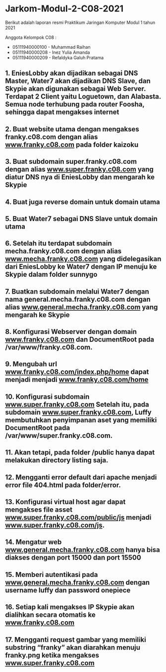 # Jarkom-Modul-2-C08-2021

Berikut adalah laporan resmi Praktikum Jaringan Komputer Modul 1 tahun 2021

Anggota Kelompok C08 :

- 05111940000100 - Muhammad Raihan
- 05111940000208 - Inez Yulia Amanda
- 05111940000209 - Refaldyka Galuh Pratama

## 1. EniesLobby akan dijadikan sebagai DNS Master, Water7 akan dijadikan DNS Slave, dan Skypie akan digunakan sebagai Web Server. Terdapat 2 Client yaitu Loguetown, dan Alabasta. Semua node terhubung pada router Foosha, sehingga dapat mengakses internet

## 2. Buat website utama dengan mengakses franky.c08.com dengan alias www.franky.c08.com pada folder kaizoku

## 3. Buat subdomain super.franky.c08.com dengan alias www.super.franky.c08.com yang diatur DNS nya di EniesLobby dan mengarah ke Skypie

## 4. Buat juga reverse domain untuk domain utama

## 5. Buat Water7 sebagai DNS Slave untuk domain utama

## 6. Setelah itu terdapat subdomain mecha.franky.c08.com dengan alias www.mecha.franky.c08.com yang didelegasikan dari EniesLobby ke Water7 dengan IP menuju ke Skypie dalam folder sunnygo

## 7. Buatkan subdomain melalui Water7 dengan nama general.mecha.franky.c08.com dengan alias www.general.mecha.franky.c08.com yang mengarah ke Skypie

## 8. Konfigurasi Webserver dengan domain www.franky.c08.com dan DocumentRoot pada /var/www/franky.c08.com.

## 9. Mengubah url www.franky.c08.com/index.php/home dapat menjadi menjadi www.franky.c08.com/home

## 10. Konfigurasi subdomain www.super.franky.c08.com Setelah itu, pada subdomain www.super.franky.c08.com, Luffy membutuhkan penyimpanan aset yang memiliki DocumentRoot pada /var/www/super.franky.c08.com.

## 11. Akan tetapi, pada folder /public hanya dapat melakukan directory listing saja.

## 12. Mengganti error default dari apache menjadi error file 404.html pada folder/error.

## 13. Konfigurasi virtual host agar dapat mengakses file asset www.super.franky.c08.com/public/js menjadi www.super.franky.c08.com/js.

## 14. Mengatur web www.general.mecha.franky.c08.com hanya bisa diakses dengan port 15000 dan port 15500

## 15. Memberi autentikasi pada www.general.mecha.franky.c08.com dengan username luffy dan password onepiece 

## 16. Setiap kali mengakses IP Skypie akan dialihkan secara otomatis ke www.franky.c08.com

## 17. Mengganti request gambar yang memiliki substring “franky” akan diarahkan menuju franky.png ketika mengakses www.super.franky.c08.com
